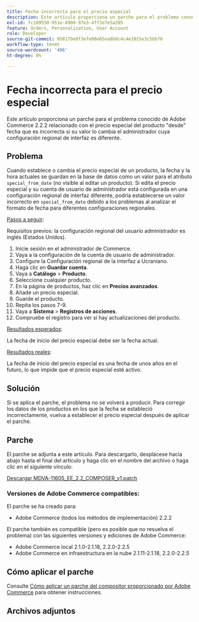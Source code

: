 ```yaml
---
title: Fecha incorrecta para el precio especial
description: Este artículo proporciona un parche para el problema conocido de Adobe Commerce 2.2.2 relacionado con el precio especial del producto "desde" fecha que es incorrecta si su valor lo cambia el administrador cuya configuración regional de interfaz es diferente.
exl-id: fc109550-951e-4900-97e3-4ff3e7e5a395
feature: Orders, Personalization, User Account
role: Developer
source-git-commit: 958179e0f3efe08e65ea8b0c4c4e1015e3c5bb76
workflow-type: tm+mt
source-wordcount: '406'
ht-degree: 0%

---
```


# Fecha incorrecta para el precio especial

Este artículo proporciona un parche para el problema conocido de Adobe Commerce 2.2.2 relacionado con el precio especial del producto &quot;desde&quot; fecha que es incorrecta si su valor lo cambia el administrador cuya configuración regional de interfaz es diferente.

## Problema

Cuando establece o cambia el precio especial de un producto, la fecha y la hora actuales se guardan en la base de datos como un valor para el atributo `special_from_date` (no visible al editar un producto). Si edita el precio especial y su cuenta de usuario de administrador está configurada en una configuración regional de interfaz diferente, podría establecerse un valor incorrecto en `special_from_date` debido a los problemas al analizar el formato de fecha para diferentes configuraciones regionales.

<u>Pasos a seguir</u>:

Requisitos previos: la configuración regional del usuario administrador es inglés (Estados Unidos).

1. Inicie sesión en el administrador de Commerce.
1. Vaya a la configuración de la cuenta de usuario de administrador.
1. Configure la Configuración regional de la interfaz a Ucraniano.
1. Haga clic en **Guardar cuenta**.
1. Vaya a **Catálogo** > **Producto**.
1. Seleccione cualquier producto.
1. En la página de productos, haz clic en **Precios avanzados**.
1. Añade un precio especial.
1. Guarde el producto.
1. Repita los pasos 7-9.
1. Vaya a **Sistema** > **Registros de acciones**.
1. Compruebe el registro para ver si hay actualizaciones del producto.

<u>Resultados esperados</u>:

La fecha de inicio del precio especial debe ser la fecha actual.

<u>Resultados reales</u>:

La fecha de inicio del precio especial es una fecha de unos años en el futuro, lo que impide que el precio especial esté activo.

## Solución

Si se aplica el parche, el problema no se volverá a producir. Para corregir los datos de los productos en los que la fecha se estableció incorrectamente, vuelva a establecer el precio especial después de aplicar el parche.

## Parche

El parche se adjunta a este artículo. Para descargarlo, desplácese hacia abajo hasta el final del artículo y haga clic en el nombre del archivo o haga clic en el siguiente vínculo:

[Descargar MDVA-11605\_EE\_2.2\_COMPOSER\_v1.patch](assets/MDVA-11605_EE_2.2.2_COMPOSER_v1.patch.zip)

### Versiones de Adobe Commerce compatibles:

El parche se ha creado para:

* Adobe Commerce (todos los métodos de implementación) 2.2.2

El parche también es compatible (pero es posible que no resuelva el problema) con las siguientes versiones y ediciones de Adobe Commerce:

* Adobe Commerce local 2.1.0-2.1.18, 2.2.0-2.2.5
* Adobe Commerce en infraestructura en la nube 2.1.11-2.1.18, 2.2.0-2.2.5

## Cómo aplicar el parche

Consulte [Cómo aplicar un parche del compositor proporcionado por Adobe Commerce](/help/how-to/general/how-to-apply-a-composer-patch-provided-by-magento.md) para obtener instrucciones.

## Archivos adjuntos

